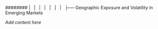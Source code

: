 ######## |   |   |   |   |   |   |   ├── Geographic Exposure and Volatility in Emerging Markets

*Add content here*